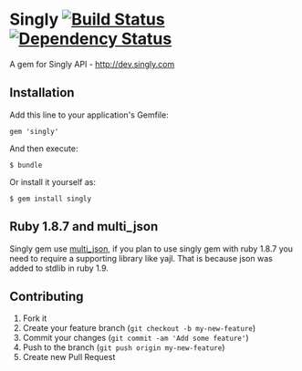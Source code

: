 # Singly [![Build Status](https://secure.travis-ci.org/edgar/singly.png?branch=master)][travis] [![Dependency Status](https://gemnasium.com/edgar/singly.png?travis)][gemnasium]
A gem for Singly API - http://dev.singly.com

[travis]: http://travis-ci.org/edgar/singly
[gemnasium]: https://gemnasium.com/edgar/singly


## Installation

Add this line to your application's Gemfile:

    gem 'singly'

And then execute:

    $ bundle

Or install it yourself as:

    $ gem install singly


## Ruby 1.8.7 and multi_json

Singly gem use [multi_json](https://github.com/intridea/multi_json),
if you plan to use singly gem with ruby 1.8.7 you need to require a supporting
library like yajl. That is because json was added to stdlib in ruby 1.9.

## Contributing

1. Fork it
2. Create your feature branch (`git checkout -b my-new-feature`)
3. Commit your changes (`git commit -am 'Add some feature'`)
4. Push to the branch (`git push origin my-new-feature`)
5. Create new Pull Request

